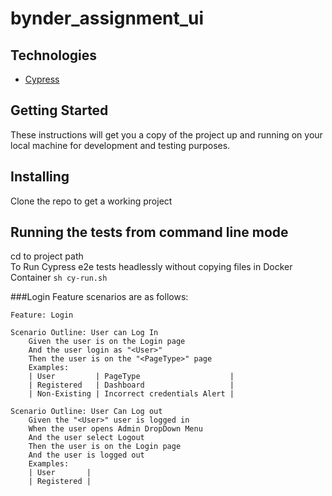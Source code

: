 # bynder_assignment_ui

Technologies
-------------
* [Cypress](https://docs.cypress.io/) 

Getting Started
-------------
These instructions will get you a copy of the project up and running on your local machine for development and testing purposes.

Installing
-------------
Clone the repo to get a working project

Running the tests from command line mode
-------------------
cd to project path  
To Run Cypress e2e tests headlessly without copying files in Docker Container
`sh cy-run.sh`



###Login Feature scenarios are as follows:
```
Feature: Login

Scenario Outline: User can Log In
    Given the user is on the Login page
    And the user login as "<User>"
    Then the user is on the "<PageType>" page
    Examples:
    | User         | PageType                    |
    | Registered   | Dashboard                   |
    | Non-Existing | Incorrect credentials Alert |

Scenario Outline: User Can Log out
    Given the "<User>" user is logged in
    When the user opens Admin DropDown Menu
    And the user select Logout
    Then the user is on the Login page
    And the user is logged out
    Examples:
    | User       |
    | Registered |
```